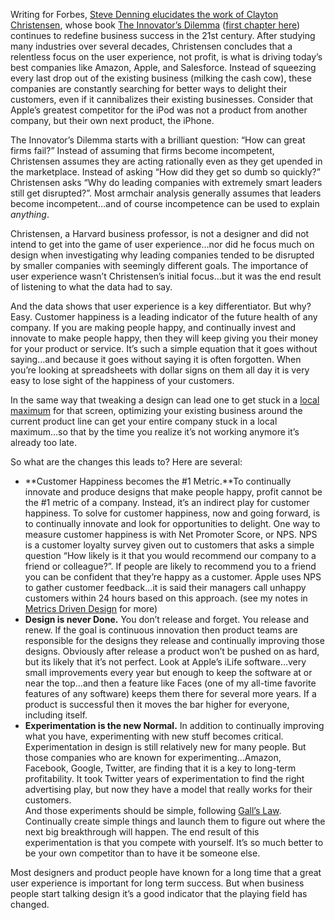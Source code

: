 Writing for Forbes, [Steve Denning elucidates the work of Clayton Christensen](https://href.li/?http://www.forbes.com/sites/stevedenning/2012/04/05/clayton-christensen-and-the-innovators-smackdown/), whose book [The Innovator’s Dilemma](https://t.umblr.com/redirect?z=http%3A%2F%2Fwww.amazon.com%2FThe-Innovators-Dilemma-Revolutionary-Business%2Fdp%2F0062060244%2F&t=Y2I3NGYyOWQ5OTUwZWY3YTBlYjQwZDZmYzUzNDY3MTQxZWIwYTJiMyxlZENnRzZLNg%3D%3D&b=t%3Ai4vJyOge3R4e616CzfEelA&p=https%3A%2F%2F52weeksofux.com%2Fpost%2F20775808797%2Fis-ux-the-key-to-a-long-lasting-business&m=1&ts=1639743992) ([first chapter here](https://href.li/?http://www.businessweek.com/chapter/christensen.htm)) continues to redefine business success in the 21st century. After studying many industries over several decades, Christensen concludes that a relentless focus on the user experience, not profit, is what is driving today’s best companies like Amazon, Apple, and Salesforce. Instead of squeezing every last drop out of the existing business (milking the cash cow), these companies are constantly searching for better ways to delight their customers, even if it cannibalizes their existing businesses. Consider that Apple’s greatest competitor for the iPod was not a product from another company, but their own next product, the iPhone.

The Innovator’s Dilemma starts with a brilliant question: “How can great firms fail?” Instead of assuming that firms become incompetent, Christensen assumes they are acting rationally even as they get upended in the marketplace. Instead of asking “How did they get so dumb so quickly?” Christensen asks “Why do leading companies with extremely smart leaders still get disrupted?”. Most armchair analysis generally assumes that leaders become incompetent…and of course incompetence can be used to explain _anything_.

Christensen, a Harvard business professor, is not a designer and did not intend to get into the game of user experience…nor did he focus much on design when investigating why leading companies tended to be disrupted by smaller companies with seemingly different goals. The importance of user experience wasn’t Christensen’s initial focus…but it was the end result of listening to what the data had to say.

And the data shows that user experience is a key differentiator. But why? Easy. Customer happiness is a leading indicator of the future health of any company. If you are making people happy, and continually invest and innovate to make people happy, then they will keep giving you their money for your product or service. It’s such a simple equation that it goes without saying…and because it goes without saying it is often forgotten. When you’re looking at spreadsheets with dollar signs on them all day it is very easy to lose sight of the happiness of your customers.

In the same way that tweaking a design can lead one to get stuck in a [local maximum](http://52weeksofux.com/post/694598769/the-local-maximum) for that screen, optimizing your existing business around the current product line can get your entire company stuck in a local maximum…so that by the time you realize it’s not working anymore it’s already too late. 

So what are the changes this leads to? Here are several:

-   **Customer Happiness becomes the #1 Metric.**To continually innovate and produce designs that make people happy, profit cannot be the #1 metric of a company. Instead, it’s an indirect play for customer happiness. To solve for customer happiness, now and going forward, is to continually innovate and look for opportunities to delight. One way to measure customer happiness is with Net Promoter Score, or NPS. NPS is a customer loyalty survey given out to customers that asks a simple question “How likely is it that you would recommend our company to a friend or colleague?”. If people are likely to recommend you to a friend you can be confident that they’re happy as a customer. Apple uses NPS to gather customer feedback…it is said their managers call unhappy customers within 24 hours based on this approach. (see my notes in [Metrics Driven Design](https://href.li/?http://bokardo.com/talks/metrics-driven-design/) for more)  
-   **Design is never Done.** You don’t release and forget. You release and renew. If the goal is continuous innovation then product teams are responsible for the designs they release and continually improving those designs. Obviously after release a product won’t be pushed on as hard, but its likely that it’s not perfect. Look at Apple’s iLife software…very small improvements every year but enough to keep the software at or near the top…and then a feature like Faces (one of my all-time favorite features of any software) keeps them there for several more years. If a product is successful then it moves the bar higher for everyone, including itself. 
-   **Experimentation is the new Normal.** In addition to continually improving what you have, experimenting with new stuff becomes critical. Experimentation in design is still relatively new for many people. But those companies who are known for experimenting…Amazon, Facebook, Google, Twitter, are finding that it is a key to long-term profitability. It took Twitter years of experimentation to find the right advertising play, but now they have a model that really works for their customers.   
    And those experiments should be simple, following [Gall’s Law](http://52weeksofux.com/post/743059572/galls-law). Continually create simple things and launch them to figure out where the next big breakthrough will happen. The end result of this experimentation is that you compete with yourself. It’s so much better to be your own competitor than to have it be someone else. 

Most designers and product people have known for a long time that a great user experience is important for long term success. But when business people start talking design it’s a good indicator that the playing field has changed.
